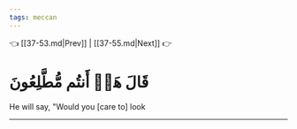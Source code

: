 ```yaml
---
tags: meccan
---
```


👈 [[37-53.md|Prev]] | [[37-55.md|Next]] 👉

# قَالَ هَلۡ أَنتُم مُّطَّلِعُونَ

He will say, "Would you [care to] look

---

